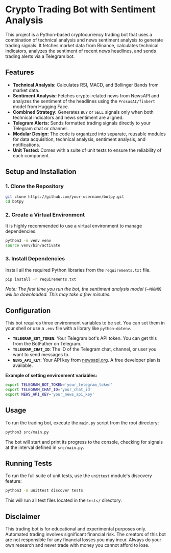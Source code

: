 # Crypto Trading Bot with Sentiment Analysis

This project is a Python-based cryptocurrency trading bot that uses a combination of technical analysis and news sentiment analysis to generate trading signals. It fetches market data from Binance, calculates technical indicators, analyzes the sentiment of recent news headlines, and sends trading alerts via a Telegram bot.

## Features

- **Technical Analysis:** Calculates RSI, MACD, and Bollinger Bands from market data.
- **Sentiment Analysis:** Fetches crypto-related news from NewsAPI and analyzes the sentiment of the headlines using the `ProsusAI/finbert` model from Hugging Face.
- **Combined Strategy:** Generates `BUY` or `SELL` signals only when both technical indicators and news sentiment are aligned.
- **Telegram Alerts:** Sends formatted trading signals directly to your Telegram chat or channel.
- **Modular Design:** The code is organized into separate, reusable modules for data acquisition, technical analysis, sentiment analysis, and notifications.
- **Unit Tested:** Comes with a suite of unit tests to ensure the reliability of each component.

## Setup and Installation

### 1. Clone the Repository
```bash
git clone https://github.com/your-username/botpy.git
cd botpy
```

### 2. Create a Virtual Environment
It is highly recommended to use a virtual environment to manage dependencies.
```bash
python3 -m venv venv
source venv/bin/activate
```

### 3. Install Dependencies
Install all the required Python libraries from the `requirements.txt` file.
```bash
pip install -r requirements.txt
```
*Note: The first time you run the bot, the sentiment analysis model (`~400MB`) will be downloaded. This may take a few minutes.*

## Configuration

This bot requires three environment variables to be set. You can set them in your shell or use a `.env` file with a library like `python-dotenv`.

- **`TELEGRAM_BOT_TOKEN`**: Your Telegram bot's API token. You can get this from the BotFather on Telegram.
- **`TELEGRAM_CHAT_ID`**: The ID of the Telegram chat, channel, or user you want to send messages to.
- **`NEWS_API_KEY`**: Your API key from [newsapi.org](https://newsapi.org). A free developer plan is available.

**Example of setting environment variables:**
```bash
export TELEGRAM_BOT_TOKEN='your_telegram_token'
export TELEGRAM_CHAT_ID='your_chat_id'
export NEWS_API_KEY='your_news_api_key'
```

## Usage

To run the trading bot, execute the `main.py` script from the root directory:
```bash
python3 src/main.py
```
The bot will start and print its progress to the console, checking for signals at the interval defined in `src/main.py`.

## Running Tests

To run the full suite of unit tests, use the `unittest` module's discovery feature:
```bash
python3 -m unittest discover tests
```
This will run all test files located in the `tests/` directory.

## Disclaimer

This trading bot is for educational and experimental purposes only. Automated trading involves significant financial risk. The creators of this bot are not responsible for any financial losses you may incur. Always do your own research and never trade with money you cannot afford to lose.
